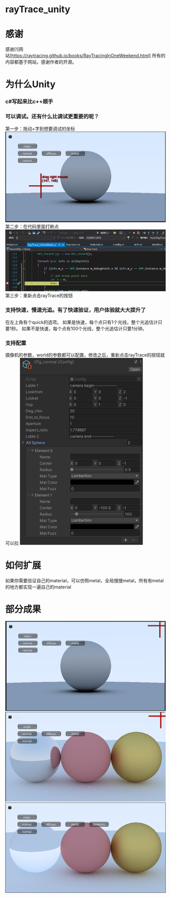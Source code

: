 # rayTrace_unity
# 感谢
感谢[![网站]https://raytracing.github.io/books/RayTracingInOneWeekend.html]
所有的内容都基于网站，感谢作者的开源。
# 为什么Unity
### c#写起来比c++顺手
### 可以调试。还有什么比调试更重要的呢？
第一步：拖动+字到想要调试的坐标
![第一步：拖动+字到想要调试的坐标](readme/showDebug.png)
第二步：在代码里面打断点
![第二步：在代码里面打断点](readme/showDebug2.png)
第三步：重新点击rayTrace的按钮
### 支持快速，慢速光追。有了快速验证，用户体验就大大提升了
在左上角有个quick的选项。
如果是快速，每个点只有1个光线，整个光追估计只要1秒。
如果不是快速，每个点有100个光线，整个光追估计只要1分钟。
### 支持配置
摄像机的参数，world的参数都可以配置，修改之后，重新点击rayTrace的按钮就可以拉
![支持配置](readme/cfg.png)
# 如何扩展
如果你需要验证自己的material，可以仿照metal，全局搜搜metal，所有有metal的地方都实现一遍自己的material
# 部分成果
![diffuse](readme/diffuse.png)
![metal](readme/metal.png)
![dielectric](readme/dielectric.png)